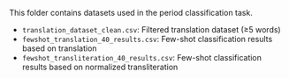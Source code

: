 This folder contains datasets used in the period classification task.

- `translation_dataset_clean.csv`: Filtered translation dataset (≥5 words)
- `fewshot_translation_40_results.csv`: Few-shot classification results based on translation
- `fewshot_transliteration_40_results.csv`: Few-shot classification results based on normalized transliteration

